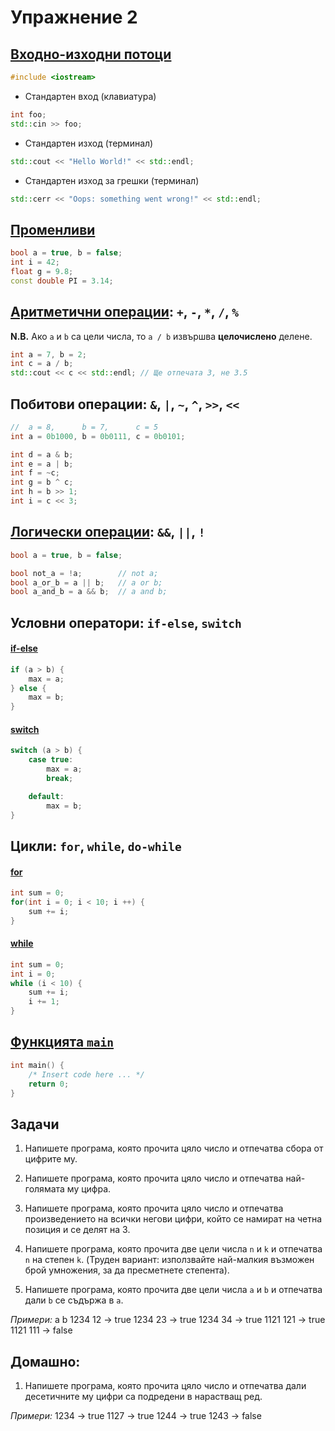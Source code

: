 # Упражнение 2

## [Входно-изходни потоци](https://en.cppreference.com/w/cpp/header/iostream)
```cpp
#include <iostream>
```

- Стандартен вход (клавиатура)
```cpp
int foo;
std::cin >> foo;
```

- Стандартен изход (терминал)
```cpp
std::cout << "Hello World!" << std::endl;
```

- Стандартен изход за грешки (терминал)
```cpp
std::cerr << "Oops: something went wrong!" << std::endl;
```


## [Променливи](https://en.cppreference.com/book/intro/variables)
```cpp
bool a = true, b = false;
int i = 42;
float g = 9.8;
const double PI = 3.14;
```


## [Аритметични операции](https://en.cppreference.com/w/cpp/language/operator_arithmetic): `+`, `-`, `*`, `/`, `%`

**N.B.** Ако `a` и `b` са цели числа, то `a / b` извършва **целочислено** делене.
```cpp
int a = 7, b = 2;
int c = a / b;
std::cout << c << std::endl; // Ще отпечата 3, не 3.5
```


## Побитови операции: `&`, `|`, `~`, `^`, `>>`, `<<`
```cpp
//  a = 8,      b = 7,      c = 5
int a = 0b1000, b = 0b0111, c = 0b0101;

int d = a & b;
int e = a | b;
int f = ~c;
int g = b ^ c;
int h = b >> 1;
int i = c << 3;
```


## [Логически операции](https://en.cppreference.com/w/cpp/language/operator_logical): `&&`, `||`, `!`
```cpp
bool a = true, b = false;

bool not_a = !a;		// not a;
bool a_or_b = a || b;	// a or b;
bool a_and_b = a && b;	// a and b;
```


## Условни оператори: `if-else`, `switch`

#### [if-else](https://en.cppreference.com/w/cpp/language/if)
```cpp
if (a > b) {
	max = a;
} else {
	max = b;
}
```

#### [switch](https://en.cppreference.com/w/cpp/language/switch)
```cpp
switch (a > b) {
	case true:
		max = a;
		break;

	default:
		max = b;
}
```


## Цикли: `for`, `while`, `do-while`

#### [for](https://en.cppreference.com/w/cpp/language/for)
```cpp
int sum = 0;
for(int i = 0; i < 10; i ++) {
	sum += i;
}
```

#### [while](https://en.cppreference.com/w/cpp/language/while)
```cpp
int sum = 0;
int i = 0;
while (i < 10) {
	sum += i;
	i += 1;
}
```


## [Функцията `main`](https://en.cppreference.com/w/cpp/language/main_function)

```cpp
int main() {
	/* Insert code here ... */
	return 0;
}
```


## Задачи

1. Напишете програма, която прочита цяло число и отпечатва сбора от цифрите му.

2. Напишете програма, която прочита цяло число и отпечатва най-голямата му цифра.

3. Напишете програма, която прочита цяло число и отпечатва произведението на всички негови цифри, който се намират на четна позиция и се делят на 3.

4. Напишете програма, която прочита две цели числа `n` и `k` и отпечатва `n` на степен `k`. (Труден вариант: използвайте най-малкия възможен брой умножения, за да пресметнете степента).

5. Напишете програма, която прочита две цели числа `a` и `b` и отпечатва дали `b` се съдържа в `a`.

_Примери:_
  a    b
1234  12  -> true
1234  23  -> true
1234  34  -> true
1121 121  -> true
1121 111  -> false

## Домашно:

1. Напишете програма, която прочита цяло число и отпечатва дали десетичните му цифри са подредени в нарастващ ред.

_Примери:_
1234 -> true
1127 -> true
1244 -> true
1243 -> false
